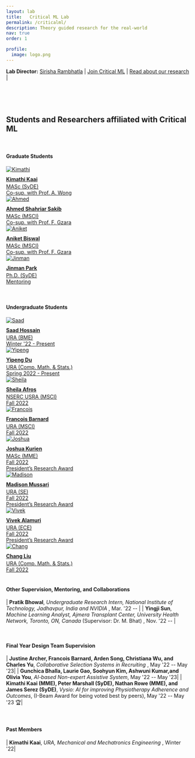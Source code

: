 ```yaml
---
layout: lab
title:   Critical ML Lab
permalink: /criticalml/
description: Theory guided research for the real-world
nav: true
order: 1

profile:
  image: logo.png
---
```

**Lab Director:**  [Sirisha Rambhatla](https://sirisharambhatla.com) 
&#x7c; [Join Critical ML](/criticalml/join/) &#x7c; [Read about our research](/publications/) &#x7c;



<br />
<br />
<br />

## Students and Researchers affiliated with Critical ML


<style>
table {
    border-collapse: collapse;
}
table, th, td {
   border: 1px solid white;
}
blockquote {
    border-left: solid blue;
    padding-left: 10px;
}
</style>

<br>


#### Graduate Students
<div class ="image-gallery">
  <div class="box"><a href="https://www.linkedin.com/in/kimathikaai/" title="Kimathi Kaai">
         <img src="/assets/img/grp_mem/Kimathi.jpeg " alt="Kimathi"  class="img-gallery" />
         <div class ="textbox" style="margin-top:10px;"> <b> Kimathi Kaai </b> </div>
         <div class ="textbox" style="margin-top:3px;"> MASc (SyDE) <br> Co-sup. with Prof. A. Wong<br> </div></a>
  </div>

   <div class="box"><a href="https://ahmedshahriar.com/" title="Ahmed Shahriar">
         <img src="/assets/img/grp_mem/Ahmed.jpeg " alt="Ahmed"  class="img-gallery" />
         <div class ="textbox" style="margin-top:10px;"> <b> Ahmed Shahriar Sakib </b> </div>
         <div class ="textbox" style="margin-top:3px;"> MASc (MSCI) <br> Co-sup. with Prof. F. Gzara<br> </div></a>
  </div>

  <div class="box"><a href="https://github.com/Aniket99coder" title="Aniket Biswal">
         <img src="/assets/img/grp_mem/Aniket.jpg" alt="Aniket"  class="img-gallery" />
         <div class ="textbox" style="margin-top:10px;"> <b> Aniket Biswal </b> </div>
         <div class ="textbox" style="margin-top:3px;"> MASc (MSCI) <br> Co-sup. with Prof. F. Gzara<br> </div></a>
  </div>

  <div class="box"><a href="https://www.linkedin.com/in/jinmanpark/?originalSubdomain=ca" title="Jinman Park">
         <img src="/assets/img/grp_mem/Jinman.jpeg" alt="Jinman"  class="img-gallery" />
         <div class ="textbox" style="margin-top:10px;"> <b> Jinman Park </b> </div>
         <div class ="textbox" style="margin-top:3px;"> Ph.D. (SyDE) <br> Mentoring <br> </div></a>
  </div>
    <br>
 </div>

<br>

#### Undergraduate Students

<div class ="image-gallery">
  <div class="box"><a href="https://github.com/sdhossain" title="Saad Hossain">
         <img src="/assets/img/grp_mem/Saad.jpg" alt="Saad"  class="img-gallery" />
         <div class ="textbox" style="margin-top:10px;"> <b> Saad Hossain </b> </div>
         <div class ="textbox" style="margin-top:3px;"> URA (BME) <br> Winter '22 - Present <br> </div></a>
  </div>

  <div class="box"><a href="https://www.linkedin.com/in/michael-du-28b035156/" title="Yipeng Du">
         <img src="/assets/img/grp_mem/Yipeng.jpeg " alt="Yipeng"  class="img-gallery" />
         <div class ="textbox" style="margin-top:10px;"> <b> Yipeng Du </b> </div>
         <div class ="textbox" style="margin-top:3px;"> URA (Comp. Math. & Stats.) <br> Spring 2022 - Present <br> </div></a>
  </div>

  <div class="box"><a href="https://github.com/safros" title="Sheila Afros">
         <img src="/assets/img/grp_mem/Sheila.jpg " alt="Sheila"  class="img-gallery" />
         <div class ="textbox" style="margin-top:10px;"> <b> Sheila Afros </b> </div>
         <div class ="textbox" style="margin-top:3px;"> NSERC USRA (MSCI) <br> Fall 2022<br> </div></a>
  </div>

  <div class="box"><a href="https://www.linkedin.com/in/fbarnard/" title="Francois Barnard">
         <img src="/assets/img/grp_mem/Francois.jpeg " alt="Francois"  class="img-gallery" />
         <div class ="textbox" style="margin-top:10px;"> <b> Francois Barnard </b> </div>
         <div class ="textbox" style="margin-top:3px;"> URA (MSCI) <br> Fall 2022 <br> </div></a>
  </div>


  <div class="box"><a href="https://www.linkedin.com/in/joshua-kurien/" title="Joshua Kurien">
         <img src="/assets/img/grp_mem/Joshua.jpeg" alt="Joshua"  class="img-gallery" />
         <div class ="textbox" style="margin-top:10px;"> <b> Joshua Kurien </b> </div>
         <div class ="textbox" style="margin-top:3px;"> MASc (MME) <br> Fall 2022 <br> President’s Research Award <br> </div></a>
  </div>

  <div class="box"><a href="https://www.linkedin.com/in/madisonmussari/" title="Madison Mussari">
         <img src="/assets/img/grp_mem/Madison.jpeg " alt="Madison"  class="img-gallery" />
         <div class ="textbox" style="margin-top:10px;"> <b> Madison Mussari </b> </div>
         <div class ="textbox" style="margin-top:3px;"> URA (SE) <br> Fall 2022 <br> President’s Research Award  <br> </div></a>
  </div>
  <div class="box"><a href="https://github.com/valamuri2020" title="Vivek Alamuri">
         <img src="/assets/img/grp_mem/Vivek.jpeg " alt="Vivek"  class="img-gallery" />
         <div class ="textbox" style="margin-top:10px;"> <b> Vivek Alamuri </b> </div>
         <div class ="textbox" style="margin-top:3px;"> URA (ECE) <br> Fall 2022 <br> President’s Research Award<br> </div></a>
  </div>

  <div class="box"><a href="https://hellochang.github.io/projects/" title="Chang Liu">
         <img src="/assets/img/grp_mem/Chang.jpeg " alt="Chang"  class="img-gallery" />
         <div class ="textbox" style="margin-top:10px;"> <b> Chang Liu </b> </div>
         <div class ="textbox" style="margin-top:3px;"> URA (Comp. Math. & Stats.) <br> Fall 2022 <br> </div></a>
  </div>


<br>
    
 </div>


<!---
|  **Graduate Supervision and Mentoring**    |                                                                                
| ---           |                                                                                                            
| **Kimathi Kaai**, *MASc Student, Systems Design Engineering* (Co-supervised with Prof. A. Wong), Sept. '22 --|                           
| **Ahmed Shahriar Sakib**, *MASc Student, Management Sciences* (Co-supervised with Prof. F. Gzara), Sept. '22 --| 
| **Aniket Biswal**, *MASc Student, Management Sciences* (Co-supervised with Prof. F. Gzara), Sept. '22 --|   
| **Jinman Park**, *Ph.D. Student, Systems Design Engineering* (Supervisors: Prof. P. Fieguth and Prof. J. Zelek), Nov. '21 --| 
||
|**Undergraduate Supervision and Mentoring** |
| **Sheila Afros**, *NSERC USRA, Management Sciences* , Fall '22|
| **Madison Mussari**, *URA, Software Engineering* , Fall '22|
| **Joshua Kurien**, *URA, Mechanical and Mechatronics Engineering* , Fall '22 --|
| **Francois Barnard**, *URA, Management Sciences* , Fall '22 |
| **Vivek Alamuri**, *URA, Electrical and Computer Engineering* , Fall '22|
| **Yipeng Du**, *URA, Statistics and Computational Mathematics* , Spring '22|
| **Kimathi Kaai**, *URA, Mechanical and Mechatronics Engineering* , Winter '22|
| **Saad Hossain**, *URA, Biomedical Engineering* (Supervisor: Prof. P. Fieguth) , Winter '22 -- |
-->

#### Other Supervision, Mentoring, and Collaborations

| **Pratik Bhowal**, *Undergraduate Research Intern, National Institute of Technology, Jadhavpur, India and NVIDIA* , Mar. '22 -- |
| **Yingji Sun**, *Machine Learning Analyst, Ajmera Transplant Center, University Health Network, Toronto, ON, Canada* (Supervisor: Dr. M. Bhat) , Nov. '22 -- |

<br>

#### Final Year Design Team Supervision

| **Justine Archer, Francois Barnard, Arden Song, Christiana Wu, and Charles Yu**, *Collaborative Selection Systems in Recruiting* , May '22 -- May '23|
| **Gunchica Bhalla, Laurie Gao, Soohyun Kim, Ashwuni Kumar,and Olivia You**, *AI-based Non-expert Assistive System*, May '22 -- May '23|
| **Kimathi Kaai (MME), Peter Marshall (SyDE), Nathan Rowe (MME), and James Serez (SyDE)**, *Vysio: AI for improving Physiotherapy Adherence and Outcomes*, (I-Beam Award for being voted best by peers), May '22 -- May '23  🏆|

<br>


#### Past Members

| **Kimathi Kaai**, *URA, Mechanical and Mechatronics Engineering* , Winter '22|

<!---

### Research Projects
<div class="projects grid">

  {% assign sorted_projects = site.projects | sort: "importance" %}
  {% for project in sorted_projects %}
  <div class="grid-item">
    {% if project.redirect %}
    <a href="{{ project.redirect }}" target="_blank">
    {% else %}
    <a href="{{ project.url | relative_url }}">
    {% endif %}
      <div class="card hoverable">
        {% if project.img %}
        <img src="{{ project.img | relative_url }}" alt="project thumbnail">
        {% endif %}
        <div class="card-body">
          <h2 class="card-title text-lowercase">{{ project.title }}</h2>
          <p class="card-text">{{ project.description }}</p>
          <div class="row ml-1 mr-1 p-0">
            {% if project.github %}
            <div class="github-icon">
              <div class="icon" data-toggle="tooltip" title="Code Repository">
                <a href="{{ project.github }}" target="_blank"><i class="fab fa-github gh-icon"></i></a>
              </div>
              {% if project.github_stars %}
              <span class="stars" data-toggle="tooltip" title="GitHub Stars">
                <i class="fas fa-star"></i>
                <span id="{{ project.github_stars }}-stars"></span>
              </span>
              {% endif %}
            </div>
            {% endif %}
          </div>
        </div>
      </div>
    </a>
  </div>
{% endfor %}

</div>
-->
